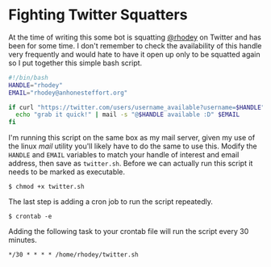 # Fighting Twitter Squatters
At the time of writing this some bot is squatting [@rhodey](http://twitter.com/rhodey) on Twitter and has been for some time. I don't remember to check the availability of this handle very frequently and would hate to have it open up only to be squatted again so I put together this simple bash script.

```bash
#!/bin/bash
HANDLE="rhodey"
EMAIL="rhodey@anhonesteffort.org"

if curl "https://twitter.com/users/username_available?username=$HANDLE" | grep "\"valid\":true"; then
  echo "grab it quick!" | mail -s "@$HANDLE available :D" $EMAIL
fi
```

I'm running this script on the same box as my mail server, given my use of the linux *mail* utility you'll likely have to do the same to use this. Modify the `HANDLE` and `EMAIL` variables to match your handle of interest and email address, then save as `twitter.sh`. Before we can actually run this script it needs to be marked as executable.

```
$ chmod +x twitter.sh
```

The last step is adding a cron job to run the script repeatedly.

```
$ crontab -e
```

Adding the following task to your crontab file will run the script every 30 minutes.

```
*/30 * * * * /home/rhodey/twitter.sh
```